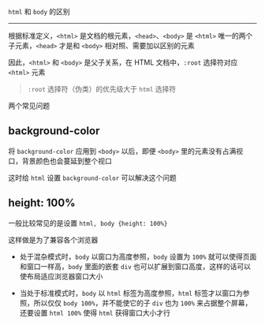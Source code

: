 `html` 和 `body` 的区别

----


根据标准定义，`<html>` 是文档的根元素，`<head>`、`<body>` 是 `<html>` 唯一的两个子元素，`<head>` 才是和 `<body>` 相对照、需要加以区别的元素

因此，`<html>` 和 `<body>` 是父子关系，在 HTML 文档中，`:root` 选择符对应 `<html>` 元素

> `:root` 选择符（伪类）的优先级大于 `html` 选择符

两个常见问题

## background-color

将 `background-color` 应用到 `<body>` 以后，即便 `<body>` 里的元素没有占满视口，背景颜色也会蔓延到整个视口

这时给 `html` 设置 `background-color` 可以解决这个问题

## height: 100%

一般比较常见的是设置 `html, body {height: 100%}`

这样做是为了兼容各个浏览器

* 处于混杂模式时，`body` 以窗口为高度参照，`body` 设置为 `100%` 就可以使得页面和窗口一样高，`body` 里面的嵌套 `div` 也可以扩展到窗口高度，这样的话可以使布局适应浏览器窗口大小

* 当处于标准模式时，`body` 以 `html` 标签为高度参照，`html` 标签才以窗口为参照，所以仅仅 `body 100%`，并不能使它的子 `div` 也为 `100%` 来占据整个屏幕，还要设置 `html 100%` 使得 `html` 获得窗口大小才行